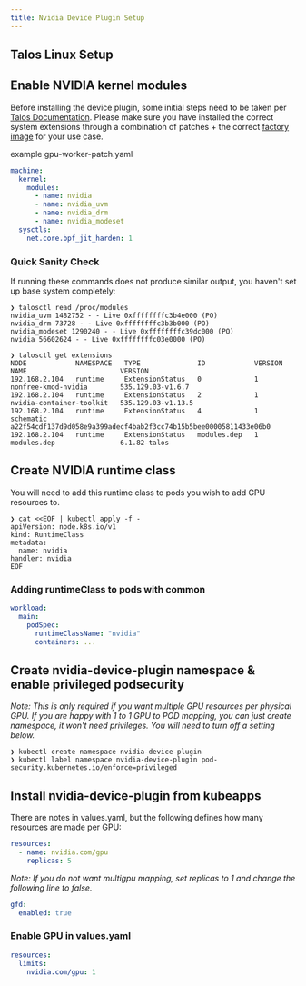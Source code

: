 ```yaml
---
title: Nvidia Device Plugin Setup
---
```


## Talos Linux Setup

## Enable NVIDIA kernel modules

Before installing the device plugin, some initial steps need to be taken per
[Talos Documentation][1]. Please make sure you have installed the correct system
extensions through a combination of patches + the correct [factory image][2] for your
use case.

example gpu-worker-patch.yaml

```yaml
machine:
  kernel:
    modules:
      - name: nvidia
      - name: nvidia_uvm
      - name: nvidia_drm
      - name: nvidia_modeset
  sysctls:
    net.core.bpf_jit_harden: 1
```

### Quick Sanity Check

If running these commands does not produce similar output, you haven't set up base
system completely:

```
❯ talosctl read /proc/modules
nvidia_uvm 1482752 - - Live 0xffffffffc3b4e000 (PO)
nvidia_drm 73728 - - Live 0xffffffffc3b3b000 (PO)
nvidia_modeset 1290240 - - Live 0xffffffffc39dc000 (PO)
nvidia 56602624 - - Live 0xffffffffc03e0000 (PO)

❯ talosctl get extensions
NODE            NAMESPACE   TYPE              ID            VERSION   NAME                       VERSION
192.168.2.104   runtime     ExtensionStatus   0             1         nonfree-kmod-nvidia        535.129.03-v1.6.7
192.168.2.104   runtime     ExtensionStatus   2             1         nvidia-container-toolkit   535.129.03-v1.13.5
192.168.2.104   runtime     ExtensionStatus   4             1         schematic                  a22f54cdf137d9d058e9a399adecf4bab2f3cc74b15b5bee00005811433e06b0
192.168.2.104   runtime     ExtensionStatus   modules.dep   1         modules.dep                6.1.82-talos
```

## Create NVIDIA runtime class

You will need to add this runtime class to pods you wish to add GPU resources to.

```
❯ cat <<EOF | kubectl apply -f -
apiVersion: node.k8s.io/v1
kind: RuntimeClass
metadata:
  name: nvidia
handler: nvidia
EOF
```

### Adding runtimeClass to pods with common

```yaml
workload:
  main:
    podSpec:
      runtimeClassName: "nvidia"
      containers: ...
```

## Create nvidia-device-plugin namespace & enable privileged podsecurity

_Note: This is only required if you want multiple GPU resources per physical GPU. If you are happy with 1 to 1 GPU to POD mapping, you can just create namespace, it won't need privileges. You will need to turn off a setting below._

```
❯ kubectl create namespace nvidia-device-plugin
❯ kubectl label namespace nvidia-device-plugin pod-security.kubernetes.io/enforce=privileged
```

## Install nvidia-device-plugin from kubeapps

There are notes in values.yaml, but the following defines how many resources are made per GPU:

```yaml
resources:
  - name: nvidia.com/gpu
    replicas: 5
```

_Note: If you do not want multigpu mapping, set replicas to 1 and change the following line to false._

```yaml
gfd:
  enabled: true
```

### Enable GPU in values.yaml

```yaml
resources:
  limits:
    nvidia.com/gpu: 1
```

[1]: https://www.talos.dev/v1.6/talos-guides/configuration/nvidia-gpu-proprietary/
[2]: https://factory.talos.dev
